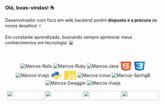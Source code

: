 ### Olá, boas-vindas! ☕

Desenvolvedor com foco em web backend porém <strong>disposto e a procura</strong> de novos desafios! ⚡

Em constante aprendizado, buscando sempre aprimorar meus conhecimentos em tecnologia. 💻

##

<div style="display: inline_block" align="center"><br>
  <img align="center" alt="Marcos-Rails" height="30" width="40" src="https://cdn.jsdelivr.net/gh/devicons/devicon@latest/icons/rails/rails-plain.svg">
  <img align="center" alt="Marcos-Ruby" height="30" width="40" src="https://cdn.jsdelivr.net/gh/devicons/devicon@latest/icons/ruby/ruby-original.svg">
  <img align="center" alt="Marcos-Java" height="33" width="44" src="https://cdn.jsdelivr.net/gh/devicons/devicon/icons/java/java-original.svg">
  <img align="center" alt="Marcos-HTML5" height="30" width="40" src="https://raw.githubusercontent.com/devicons/devicon/master/icons/html5/html5-original.svg">
  <img align="center" alt="Marcos-CSS3" height="30" width="40" src="https://raw.githubusercontent.com/devicons/devicon/master/icons/css3/css3-original.svg">
  <img align="center" alt="Marcos-Vuejs" height="30" width="40" src="https://cdn.jsdelivr.net/gh/devicons/devicon@latest/icons/vuetify/vuetify-original.svg">
  <img align="center" alt="Marcos-Python" height="30" width="40" src="https://raw.githubusercontent.com/devicons/devicon/master/icons/python/python-original.svg">
  <img align="center" alt="Marcos-Js" height="30" width="40" src="https://raw.githubusercontent.com/devicons/devicon/master/icons/javascript/javascript-plain.svg">
  <img align="center" alt="Marcos-Linux" height="30" width="40" src="https://cdn.jsdelivr.net/gh/devicons/devicon@latest/icons/linux/linux-original.svg">
  <img align="center" alt="Marcos-SpringB" height="30" width="40" src="https://cdn.jsdelivr.net/gh/devicons/devicon@latest/icons/spring/spring-original.svg">
  <img align="center" alt="Marcos-Swagger" height="30" width="40" src="https://cdn.jsdelivr.net/gh/devicons/devicon@latest/icons/swagger/swagger-original.svg">
  <img align="center" alt="Marcos-Vuejs" height="30" width="40" src="https://cdn.jsdelivr.net/gh/devicons/devicon@latest/icons/vuejs/vuejs-original.svg">          
  
  <!-- 
  <img align="center" alt="Marcos-Angular" height="30" width="40" src="https://cdn.jsdelivr.net/gh/devicons/devicon/icons/angularjs/angularjs-original.svg">
  <img align="center" alt="Rafa-Ts" height="30" width="40" src="https://raw.githubusercontent.com/devicons/devicon/master/icons/typescript/typescript-plain.svg"> 
  -->
</div>
<br>
<div align="center"> 
  <a href="https://www.youtube.com/@marcos.grocha" target="_blank"><img height="30" width="120" src="https://img.shields.io/badge/YouTube-FF0000?style=for-the-badge&logo=youtube&logoColor=white" target="_blank"></a>
  <a href="https://www.linkedin.com/in/marcos-grocha/" target="_blank"><img height="30" width="120" src="https://img.shields.io/badge/-LinkedIn-%230077B5?style=for-the-badge&logo=linkedin&logoColor=white" target="_blank"></a> 
  <a href = "mailto:marcos.grocha@souunit.com.br"><img height="30" width="120" src="https://img.shields.io/badge/-Gmail-%23333?style=for-the-badge&logo=gmail&logoColor=white" target="_blank"></a>
  <a href="https://www.duolingo.com/profile/Marcosjrgm" target="_blank"><img height="30" width="120" src="https://img.shields.io/badge/Duolingo-58CC02?style=for-the-badge&logo=Duolingo&logoColor=white" target="_blank"></a>
  <!-- 
  <a href="https://instagram.com/rafaballerini" target="_blank"><img src="https://img.shields.io/badge/-Instagram-%23E4405F?style=for-the-badge&logo=instagram&logoColor=white" target="_blank"></a>
  <a href="https://discord.gg/MARCOSGROCHA" target="_blank"><img src="https://img.shields.io/badge/Discord-7289DA?style=for-the-badge&logo=discord&logoColor=white" target="_blank"></a>
 	<a href="https://www.twitch.tv/MARCOSGROCHA" target="_blank"><img src="https://img.shields.io/badge/Twitch-9146FF?style=for-the-badge&logo=twitch&logoColor=white" target="_blank"></a> 
  --> 
</div>

<!-- 
 ## ⭐ Informações sobre minha conta GitHub
<div>
  <a href="https://github.com/marcos-grocha">
  <img height="180em"  src="https://github-readme-stats.vercel.app/api/top-langs/?username=marcos-grocha&layout=compact&langs_count=7&theme=dracula"/>
  <img height="180em"  src="https://github-readme-stats.vercel.app/api?username=marcos-grocha&show_icons=true&theme=dracula&include_all_commits=true&count_private=true"/>
  </a>
</div>
-->
<!--
**marcos-grocha/marcos-grocha** is a ✨ _special_ ✨ repository because its `README.md` (this file) appears on your GitHub profile.
Here are some ideas to get you started:
- 🔭 I’m currently working on ...
- 🌱 I’m currently learning ...
- 👯 I’m looking to collaborate on ...
- 🤔 I’m looking for help with ...
- 💬 Ask me about ...
- 📫 How to reach me: ...
- 😄 Pronouns: ...
- ⚡ Fun fact: ...
-->
